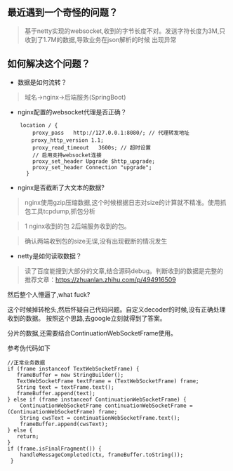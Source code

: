 ## 最近遇到一个奇怪的问题？
> 基于netty实现的websocket,收到的字节长度不对。发送字符长度为3M,只收到了1.7M的数据,导致业务在json解析的时候
出现异常

## 如何解决这个问题？
- 数据是如何流转？
> 域名->nginx->后端服务(SpringBoot)  
- nginx配置的websocket代理是否正确？
```shell
    location / {
        proxy_pass   http://127.0.0.1:8080/; // 代理转发地址
 　　　　proxy_http_version 1.1;
        proxy_read_timeout   3600s; // 超时设置
        // 启用支持websocket连接
        proxy_set_header Upgrade $http_upgrade;
        proxy_set_header Connection "upgrade";
      }
```  
- nginx是否截断了大文本的数据?
> nginx使用gzip压缩数据,这个时候根据日志对size的计算就不精准。使用抓包工具tcpdump,抓包分析

> 1 nginx收到的包 2后端服务收到的包。

> 确认两端收到包的size无误,没有出现截断的情况发生
- netty是如何读取数据？
> 读了百度能搜到大部分的文章,结合源码debug。判断收到的数据是完整的
推荐文章：https://zhuanlan.zhihu.com/p/494916509

然后整个人懵逼了,what fuck?

这个时候掉转枪头,然后怀疑自己代码问题。自定义decoder的时候,没有正确处理收到的数据。
按照这个思路,去google立刻就得到了答案。

分片的数据,还需要结合ContinuationWebSocketFrame使用。

参考伪代码如下
```shell
//正常业务数据
if (frame instanceof TextWebSocketFrame) {
   frameBuffer = new StringBuilder();
   TextWebSocketFrame textFrame = (TextWebSocketFrame) frame;
   String text = textFrame.text();
   frameBuffer.append(text);
} else if (frame instanceof ContinuationWebSocketFrame) {
    ContinuationWebSocketFrame continuationWebSocketFrame = (ContinuationWebSocketFrame) frame;
    String cwsText = continuationWebSocketFrame.text();
    frameBuffer.append(cwsText);
} else {
   return;
}
if (frame.isFinalFragment()) {
    handleMessageCompleted(ctx, frameBuffer.toString());
 }
```








